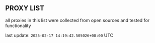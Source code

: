 ## PROXY LIST

all proxies in this list were collected from open sources and tested for functionality

last update: `2025-02-17 14:19:42.505026+00:00` UTC